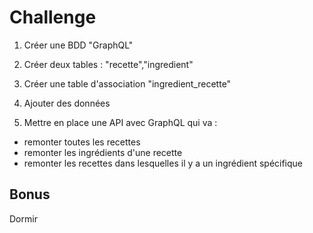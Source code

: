 # Challenge

1. Créer une BDD "GraphQL"
2. Créer deux tables : "recette","ingredient"
3. Créer une table d'association "ingredient_recette"
4. Ajouter des données

5. Mettre en place une API avec GraphQL qui va :
- remonter toutes les recettes
- remonter les ingrédients d'une recette
- remonter les recettes dans lesquelles il y a un ingrédient spécifique

## Bonus

Dormir

